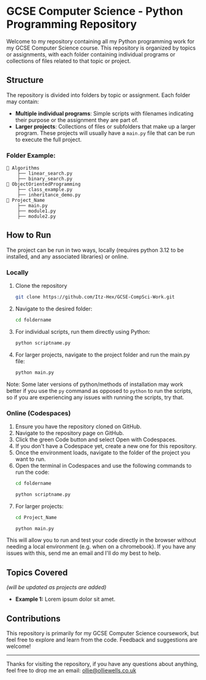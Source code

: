 # GCSE Computer Science - Python Programming Repository

Welcome to my repository containing all my Python programming work for my GCSE Computer Science course. This repository is organized by topics or assignments, with each folder containing individual programs or collections of files related to that topic or project.

## Structure

The repository is divided into folders by topic or assignment. Each folder may contain:
- **Multiple individual programs**: Simple scripts with filenames indicating their purpose or the assignment they are part of.
- **Larger projects**: Collections of files or subfolders that make up a larger program. These projects will usually have a `main.py` file that can be run to execute the full project.

### Folder Example:
```plaintext
📁 Algorithms
    ├── linear_search.py
    ├── binary_search.py
📁 ObjectOrientedProgramming
    ├── class_example.py
    ├── inheritance_demo.py
📁 Project_Name
    ├── main.py
    ├── module1.py
    ├── module2.py
```

## How to Run

The project can be run in two ways, locally (requires python 3.12 to be installed, and any associated libraries) or online.

### Locally

1. Clone the repository
   ```bash
   git clone https://github.com/Itz-Hex/GCSE-CompSci-Work.git
   ```
2. Navigate to the desired folder:
   ```bash
   cd foldername
   ```
3. For individual scripts, run them directly using Python:
   ```bash
   python scriptname.py
   ```
4. For larger projects, navigate to the project folder and run the main.py file:
   ```bash
   python main.py
   ```
Note: Some later versions of python/methods of installation may work better if you use the ``py`` command as opposed to ``python`` to run the scripts, so if you are experiencing any issues with running the scripts, try that.

### Online (Codespaces)

1. Ensure you have the repository cloned on GitHub.
2. Navigate to the repository page on GitHub.
3. Click the green Code button and select Open with Codespaces.
4. If you don't have a Codespace yet, create a new one for this repository.
5. Once the environment loads, navigate to the folder of the project you want to run.
6. Open the terminal in Codespaces and use the following commands to run the code:
   ```bash
   cd foldername
   ```
   ```bash
   python scriptname.py
   ```
7. For larger projects:
   ```bash
   cd Project_Name
   ```
   ```bash
   python main.py
   ```

This will allow you to run and test your code directly in the browser without needing a local environment (e.g. when on a chromebook). If you have any issues with this, send me an email and I'll do my best to help.



## Topics Covered 
_(will be updated as projects are added)_

- **Example 1:** Lorem ipsum dolor sit amet.

## Contributions

This repository is primarily for my GCSE Computer Science coursework, but feel free to explore and learn from the code. Feedback and suggestions are welcome!

***

Thanks for visiting the repository, if you have any questions about anything, feel free to drop me an email: [ollie@olliewells.co.uk](mailto:ollie@olliewells.co.uk)

